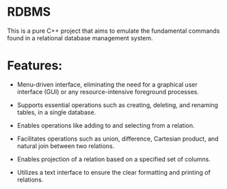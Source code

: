 # RDBMS

This is a pure C++ project that aims to emulate the fundamental commands found in a relational database management system.

# Features:

* Menu-driven interface, eliminating the need for a graphical user interface (GUI) or any resource-intensive foreground processes.

* Supports essential operations such as creating, deleting, and renaming tables, in a single database.

* Enables operations like adding to and selecting from a relation.

* Facilitates operations such as union, difference, Cartesian product, and natural join between two relations.

* Enables projection of a relation based on a specified set of columns.
* Utilizes a text interface to ensure the clear formatting and printing of relations.

